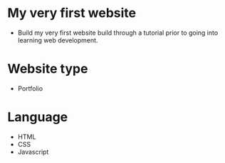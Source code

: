 # My very first website
- Build my very first website build through a tutorial prior to going into learning web development.

# Website type
- Portfolio

# Language
- HTML
- CSS
- Javascript
